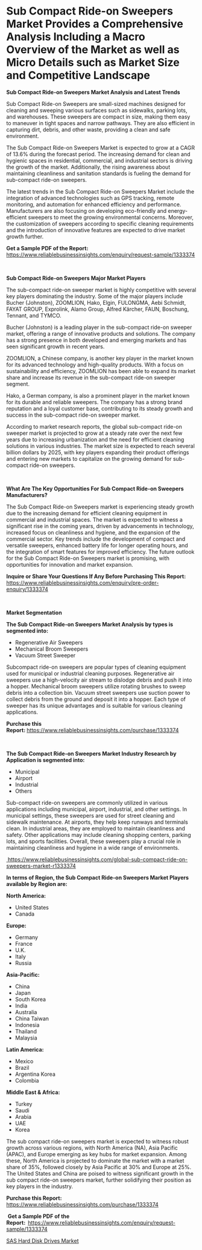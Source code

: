 <p><h1>Sub Compact Ride-on Sweepers Market Provides a Comprehensive Analysis Including a Macro Overview of the Market as well as Micro Details such as Market Size and Competitive Landscape</h1></p><p><strong>Sub Compact Ride-on Sweepers Market Analysis and Latest Trends</strong></p>
<p><p>Sub Compact Ride-on Sweepers are small-sized machines designed for cleaning and sweeping various surfaces such as sidewalks, parking lots, and warehouses. These sweepers are compact in size, making them easy to maneuver in tight spaces and narrow pathways. They are also efficient in capturing dirt, debris, and other waste, providing a clean and safe environment.</p><p>The Sub Compact Ride-on Sweepers Market is expected to grow at a CAGR of 13.6% during the forecast period. The increasing demand for clean and hygienic spaces in residential, commercial, and industrial sectors is driving the growth of the market. Additionally, the rising awareness about maintaining cleanliness and sanitation standards is fueling the demand for sub-compact ride-on sweepers.</p><p>The latest trends in the Sub Compact Ride-on Sweepers Market include the integration of advanced technologies such as GPS tracking, remote monitoring, and automation for enhanced efficiency and performance. Manufacturers are also focusing on developing eco-friendly and energy-efficient sweepers to meet the growing environmental concerns. Moreover, the customization of sweepers according to specific cleaning requirements and the introduction of innovative features are expected to drive market growth further.</p></p>
<p><strong>Get a Sample PDF of the Report:&nbsp;</strong> <a href="https://www.reliablebusinessinsights.com/enquiry/request-sample/1333374">https://www.reliablebusinessinsights.com/enquiry/request-sample/1333374</a></p>
<p>&nbsp;</p>
<p><strong>Sub Compact Ride-on Sweepers Major Market Players</strong></p>
<p><p>The sub-compact ride-on sweeper market is highly competitive with several key players dominating the industry. Some of the major players include Bucher (Johnston), ZOOMLION, Hako, Elgin, FULONGMA, Aebi Schmidt, FAYAT GROUP, Exprolink, Alamo Group, Alfred Kärcher, FAUN, Boschung, Tennant, and TYMCO.</p><p>Bucher (Johnston) is a leading player in the sub-compact ride-on sweeper market, offering a range of innovative products and solutions. The company has a strong presence in both developed and emerging markets and has seen significant growth in recent years.</p><p>ZOOMLION, a Chinese company, is another key player in the market known for its advanced technology and high-quality products. With a focus on sustainability and efficiency, ZOOMLION has been able to expand its market share and increase its revenue in the sub-compact ride-on sweeper segment.</p><p>Hako, a German company, is also a prominent player in the market known for its durable and reliable sweepers. The company has a strong brand reputation and a loyal customer base, contributing to its steady growth and success in the sub-compact ride-on sweeper market.</p><p>According to market research reports, the global sub-compact ride-on sweeper market is projected to grow at a steady rate over the next few years due to increasing urbanization and the need for efficient cleaning solutions in various industries. The market size is expected to reach several billion dollars by 2025, with key players expanding their product offerings and entering new markets to capitalize on the growing demand for sub-compact ride-on sweepers.</p></p>
<p>&nbsp;</p>
<p><strong>What Are The Key Opportunities For Sub Compact Ride-on Sweepers Manufacturers?</strong></p>
<p><p>The Sub Compact Ride-on Sweepers market is experiencing steady growth due to the increasing demand for efficient cleaning equipment in commercial and industrial spaces. The market is expected to witness a significant rise in the coming years, driven by advancements in technology, increased focus on cleanliness and hygiene, and the expansion of the commercial sector. Key trends include the development of compact and versatile sweepers, enhanced battery life for longer operating hours, and the integration of smart features for improved efficiency. The future outlook for the Sub Compact Ride-on Sweepers market is promising, with opportunities for innovation and market expansion.</p></p>
<p><strong>Inquire or Share Your Questions If Any Before Purchasing This Report:</strong> <a href="https://www.reliablebusinessinsights.com/enquiry/pre-order-enquiry/1333374">https://www.reliablebusinessinsights.com/enquiry/pre-order-enquiry/1333374</a></p>
<p>&nbsp;</p>
<p><strong>Market Segmentation</strong></p>
<p><strong>The Sub Compact Ride-on Sweepers Market Analysis by types is segmented into:</strong></p>
<p><ul><li>Regenerative Air Sweepers</li><li>Mechanical Broom Sweepers</li><li>Vacuum Street Sweeper</li></ul></p>
<p><p>Subcompact ride-on sweepers are popular types of cleaning equipment used for municipal or industrial cleaning purposes. Regenerative air sweepers use a high-velocity air stream to dislodge debris and push it into a hopper. Mechanical broom sweepers utilize rotating brushes to sweep debris into a collection bin. Vacuum street sweepers use suction power to collect debris from the ground and deposit it into a hopper. Each type of sweeper has its unique advantages and is suitable for various cleaning applications.</p></p>
<p><strong>Purchase this Report:&nbsp;</strong><a href="https://www.reliablebusinessinsights.com/purchase/1333374">https://www.reliablebusinessinsights.com/purchase/1333374</a></p>
<p>&nbsp;</p>
<p><strong>The Sub Compact Ride-on Sweepers Market Industry Research by Application is segmented into:</strong></p>
<p><ul><li>Municipal</li><li>Airport</li><li>Industrial</li><li>Others</li></ul></p>
<p><p>Sub-compact ride-on sweepers are commonly utilized in various applications including municipal, airport, industrial, and other settings. In municipal settings, these sweepers are used for street cleaning and sidewalk maintenance. At airports, they help keep runways and terminals clean. In industrial areas, they are employed to maintain cleanliness and safety. Other applications may include cleaning shopping centers, parking lots, and sports facilities. Overall, these sweepers play a crucial role in maintaining cleanliness and hygiene in a wide range of environments.</p></p>
<p><a href="https://www.reliablebusinessinsights.com/global-sub-compact-ride-on-sweepers-market-r1333374">&nbsp;https://www.reliablebusinessinsights.com/global-sub-compact-ride-on-sweepers-market-r1333374</a></p>
<p><strong>In terms of Region, the Sub Compact Ride-on Sweepers Market Players available by Region are:</strong></p>
<p>
    <p> <strong> North America: </strong>
        <ul>
            <li>United States</li>
            <li>Canada</li>
        </ul>
        </p> 
    <p> <strong> Europe: </strong>
        <ul>
            <li>Germany</li>
            <li>France</li>
            <li>U.K.</li>
            <li>Italy</li>
            <li>Russia</li>
        </ul>
        </p> 
    <p> <strong> Asia-Pacific: </strong>
        <ul>
            <li>China</li>
            <li>Japan</li>
            <li>South Korea</li>
            <li>India</li>
            <li>Australia</li>
            <li>China Taiwan</li>
            <li>Indonesia</li>
            <li>Thailand</li>
            <li>Malaysia</li>
        </ul>
        </p> 
    <p> <strong> Latin America: </strong>
        <ul>
            <li>Mexico</li>
            <li>Brazil</li>
            <li>Argentina Korea</li>
            <li>Colombia</li>
        </ul>
        </p> 
    <p> <strong> Middle East & Africa: </strong>
        <ul>
            <li>Turkey</li>
            <li>Saudi</li>
            <li>Arabia</li>
            <li>UAE</li>
            <li>Korea</li>
        </ul>
    </p>
    </p>
<p><p>The sub compact ride-on sweepers market is expected to witness robust growth across various regions, with North America (NA), Asia Pacific (APAC), and Europe emerging as key hubs for market expansion. Among these, North America is projected to dominate the market with a market share of 35%, followed closely by Asia Pacific at 30% and Europe at 25%. The United States and China are poised to witness significant growth in the sub compact ride-on sweepers market, further solidifying their position as key players in the industry.</p></p>
<p><strong>Purchase this Report: </strong><a href="https://www.reliablebusinessinsights.com/purchase/1333374">https://www.reliablebusinessinsights.com/purchase/1333374</a></p>
<p>&nbsp;<strong>Get a Sample PDF of the Report:&nbsp;&nbsp;</strong><a href="https://www.reliablebusinessinsights.com/enquiry/request-sample/1333374">https://www.reliablebusinessinsights.com/enquiry/request-sample/1333374</a></p>
<p><strong></strong></p>
<p><p><a href="https://issuu.com/reportprime-2/docs/sas-hard-disk-drives-market-size-2030.pptx">SAS Hard Disk Drives Market</a></p></p>